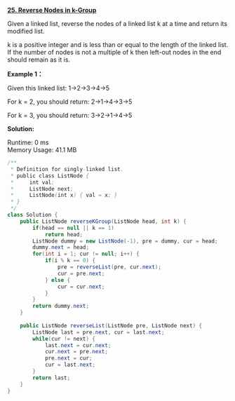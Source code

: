 **[25. Reverse Nodes in k-Group](https://leetcode.com/problems/reverse-nodes-in-k-group/)**

Given a linked list, reverse the nodes of a linked list k at a time and return its modified list.

k is a positive integer and is less than or equal to the length of the linked list. If the number of nodes is not a multiple of k then left-out nodes in the end should remain as it is.

**Example 1：**

Given this linked list: 1->2->3->4->5

For k = 2, you should return: 2->1->4->3->5

For k = 3, you should return: 3->2->1->4->5

**Solution:**


Runtime: 0 ms<br/>
Memory Usage: 41.1 MB

```java
/**
 * Definition for singly-linked list.
 * public class ListNode {
 *     int val;
 *     ListNode next;
 *     ListNode(int x) { val = x; }
 * }
 */
class Solution {
    public ListNode reverseKGroup(ListNode head, int k) {
        if(head == null || k == 1)
            return head;
        ListNode dummy = new ListNode(-1), pre = dummy, cur = head;
        dummy.next = head;
        for(int i = 1; cur != null; i++) {
            if(i % k == 0) {
                pre = reverseList(pre, cur.next);
                cur = pre.next;
            } else {
                cur = cur.next;
            }
        }
        return dummy.next;
    }
    
    public ListNode reverseList(ListNode pre, ListNode next) {
        ListNode last = pre.next, cur = last.next;
        while(cur != next) {
            last.next = cur.next;
            cur.next = pre.next;
            pre.next = cur;
            cur = last.next;            
        }
        return last;
    }
}

```


